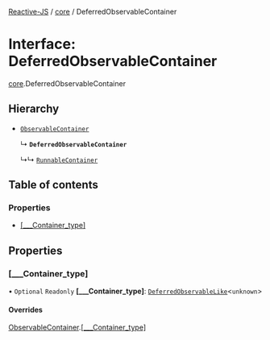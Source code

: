 [Reactive-JS](../README.md) / [core](../modules/core.md) / DeferredObservableContainer

# Interface: DeferredObservableContainer

[core](../modules/core.md).DeferredObservableContainer

## Hierarchy

- [`ObservableContainer`](core.ObservableContainer-1.md)

  ↳ **`DeferredObservableContainer`**

  ↳↳ [`RunnableContainer`](core.RunnableContainer-1.md)

## Table of contents

### Properties

- [[\_\_\_Container\_type]](core.DeferredObservableContainer-1.md#[___container_type])

## Properties

### [\_\_\_Container\_type]

• `Optional` `Readonly` **[\_\_\_Container\_type]**: [`DeferredObservableLike`](core.DeferredObservableLike.md)<`unknown`\>

#### Overrides

[ObservableContainer](core.ObservableContainer-1.md).[[___Container_type]](core.ObservableContainer-1.md#[___container_type])
